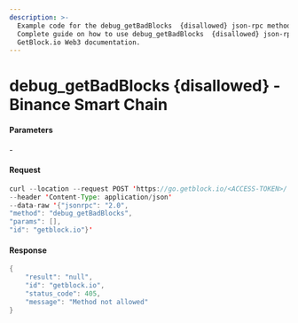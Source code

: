 ```yaml
---
description: >-
  Example code for the debug_getBadBlocks  {disallowed} json-rpc method.
  Сomplete guide on how to use debug_getBadBlocks  {disallowed} json-rpc in
  GetBlock.io Web3 documentation.
---
```


# debug\_getBadBlocks {disallowed} - Binance Smart Chain

#### Parameters

\-

#### Request

```java
curl --location --request POST 'https://go.getblock.io/<ACCESS-TOKEN>/' 
--header 'Content-Type: application/json' 
--data-raw '{"jsonrpc": "2.0",
"method": "debug_getBadBlocks",
"params": [],
"id": "getblock.io"}'
```

#### Response

```java
{
    "result": "null",
    "id": "getblock.io",
    "status_code": 405,
    "message": "Method not allowed"
}
```

